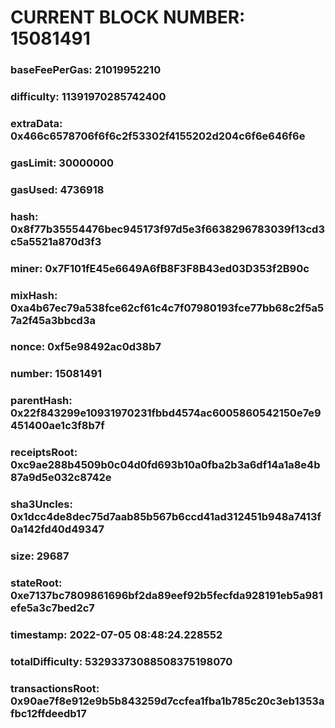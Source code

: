 # CURRENT BLOCK NUMBER: 15081491

### baseFeePerGas: 21019952210
### difficulty: 11391970285742400
### extraData: 0x466c6578706f6f6c2f53302f4155202d204c6f6e646f6e
### gasLimit: 30000000
### gasUsed: 4736918
### hash: 0x8f77b35554476bec945173f97d5e3f6638296783039f13cd3c5a5521a870d3f3
### miner: 0x7F101fE45e6649A6fB8F3F8B43ed03D353f2B90c
### mixHash: 0xa4b67ec79a538fce62cf61c4c7f07980193fce77bb68c2f5a57a2f45a3bbcd3a
### nonce: 0xf5e98492ac0d38b7
### number: 15081491
### parentHash: 0x22f843299e10931970231fbbd4574ac6005860542150e7e9451400ae1c3f8b7f
### receiptsRoot: 0xc9ae288b4509b0c04d0fd693b10a0fba2b3a6df14a1a8e4b87a9d5e032c8742e
### sha3Uncles: 0x1dcc4de8dec75d7aab85b567b6ccd41ad312451b948a7413f0a142fd40d49347
### size: 29687
### stateRoot: 0xe7137bc7809861696bf2da89eef92b5fecfda928191eb5a981efe5a3c7bed2c7
### timestamp: 2022-07-05 08:48:24.228552
### totalDifficulty: 53293373088508375198070
### transactionsRoot: 0x90ae7f8e912e9b5b843259d7ccfea1fba1b785c20c3eb1353afbc12ffdeedb17
